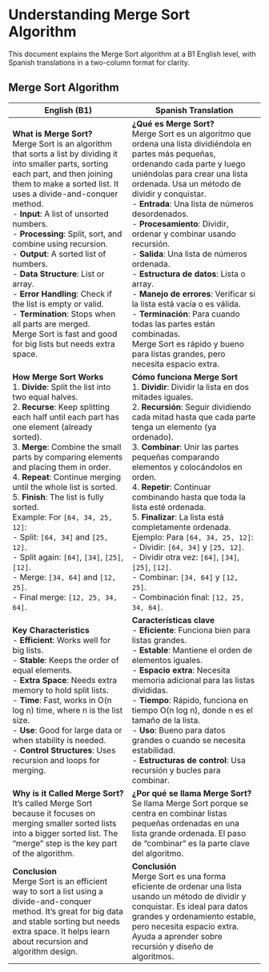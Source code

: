 # Understanding Merge Sort Algorithm

This document explains the Merge Sort algorithm at a B1 English level, with Spanish translations in a two-column format for clarity.

## Merge Sort Algorithm

| **English (B1)** | **Spanish Translation** |
|------------------|-------------------------|
| **What is Merge Sort?**<br>Merge Sort is an algorithm that sorts a list by dividing it into smaller parts, sorting each part, and then joining them to make a sorted list. It uses a divide-and-conquer method.<br>- **Input**: A list of unsorted numbers.<br>- **Processing**: Split, sort, and combine using recursion.<br>- **Output**: A sorted list of numbers.<br>- **Data Structure**: List or array.<br>- **Error Handling**: Check if the list is empty or valid.<br>- **Termination**: Stops when all parts are merged.<br>Merge Sort is fast and good for big lists but needs extra space. | **¿Qué es Merge Sort?**<br>Merge Sort es un algoritmo que ordena una lista dividiéndola en partes más pequeñas, ordenando cada parte y luego uniéndolas para crear una lista ordenada. Usa un método de dividir y conquistar.<br>- **Entrada**: Una lista de números desordenados.<br>- **Procesamiento**: Dividir, ordenar y combinar usando recursión.<br>- **Salida**: Una lista de números ordenada.<br>- **Estructura de datos**: Lista o array.<br>- **Manejo de errores**: Verificar si la lista está vacía o es válida.<br>- **Terminación**: Para cuando todas las partes están combinadas.<br>Merge Sort es rápido y bueno para listas grandes, pero necesita espacio extra. |
| **How Merge Sort Works**<br>1. **Divide**: Split the list into two equal halves.<br>2. **Recurse**: Keep splitting each half until each part has one element (already sorted).<br>3. **Merge**: Combine the small parts by comparing elements and placing them in order.<br>4. **Repeat**: Continue merging until the whole list is sorted.<br>5. **Finish**: The list is fully sorted.<br>Example: For `[64, 34, 25, 12]`:<br>- Split: `[64, 34]` and `[25, 12]`.<br>- Split again: `[64]`, `[34]`, `[25]`, `[12]`.<br>- Merge: `[34, 64]` and `[12, 25]`.<br>- Final merge: `[12, 25, 34, 64]`. | **Cómo funciona Merge Sort**<br>1. **Dividir**: Dividir la lista en dos mitades iguales.<br>2. **Recursión**: Seguir dividiendo cada mitad hasta que cada parte tenga un elemento (ya ordenado).<br>3. **Combinar**: Unir las partes pequeñas comparando elementos y colocándolos en orden.<br>4. **Repetir**: Continuar combinando hasta que toda la lista esté ordenada.<br>5. **Finalizar**: La lista está completamente ordenada.<br>Ejemplo: Para `[64, 34, 25, 12]`:<br>- Dividir: `[64, 34]` y `[25, 12]`.<br>- Dividir otra vez: `[64]`, `[34]`, `[25]`, `[12]`.<br>- Combinar: `[34, 64]` y `[12, 25]`.<br>- Combinación final: `[12, 25, 34, 64]`. |
| **Key Characteristics**<br>- **Efficient**: Works well for big lists.<br>- **Stable**: Keeps the order of equal elements.<br>- **Extra Space**: Needs extra memory to hold split lists.<br>- **Time**: Fast, works in O(n log n) time, where n is the list size.<br>- **Use**: Good for large data or when stability is needed.<br>- **Control Structures**: Uses recursion and loops for merging. | **Características clave**<br>- **Eficiente**: Funciona bien para listas grandes.<br>- **Estable**: Mantiene el orden de elementos iguales.<br>- **Espacio extra**: Necesita memoria adicional para las listas divididas.<br>- **Tiempo**: Rápido, funciona en tiempo O(n log n), donde n es el tamaño de la lista.<br>- **Uso**: Bueno para datos grandes o cuando se necesita estabilidad.<br>- **Estructuras de control**: Usa recursión y bucles para combinar. |
| **Why is it Called Merge Sort?**<br>It’s called Merge Sort because it focuses on merging smaller sorted lists into a bigger sorted list. The “merge” step is the key part of the algorithm. | **¿Por qué se llama Merge Sort?**<br>Se llama Merge Sort porque se centra en combinar listas pequeñas ordenadas en una lista grande ordenada. El paso de “combinar” es la parte clave del algoritmo. |
| **Conclusion**<br>Merge Sort is an efficient way to sort a list using a divide-and-conquer method. It’s great for big data and stable sorting but needs extra space. It helps learn about recursion and algorithm design. | **Conclusión**<br>Merge Sort es una forma eficiente de ordenar una lista usando un método de dividir y conquistar. Es ideal para datos grandes y ordenamiento estable, pero necesita espacio extra. Ayuda a aprender sobre recursión y diseño de algoritmos. |
